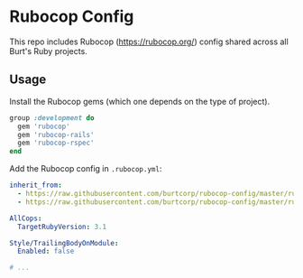 # Rubocop Config

This repo includes Rubocop (https://rubocop.org/) config shared across all Burt's Ruby projects.

## Usage

Install the Rubocop gems (which one depends on the type of project).

```ruby
group :development do
  gem 'rubocop'
  gem 'rubocop-rails'
  gem 'rubocop-rspec'
end
```

Add the Rubocop config in `.rubocop.yml`:

```yaml
inherit_from:
  - https://raw.githubusercontent.com/burtcorp/rubocop-config/master/rubocop.yml
  - https://raw.githubusercontent.com/burtcorp/rubocop-config/master/rubocop-rspec.yml

AllCops:
  TargetRubyVersion: 3.1

Style/TrailingBodyOnModule:
  Enabled: false

# ...
```
